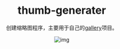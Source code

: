 <!-- markdownlint-disable-next-line -->
<div align="center">

  <!-- markdownlint-disable-next-line -->
  # thumb-generater

  创建缩略图程序，主要用于自己的[gallery](https://github.com/ZoZou02/gallery/)项目。


  ![img](https://github.com/ZoZou02/thumb-generater/blob/master/assets/favicon/android-chrome-192x192.png)

</div>

